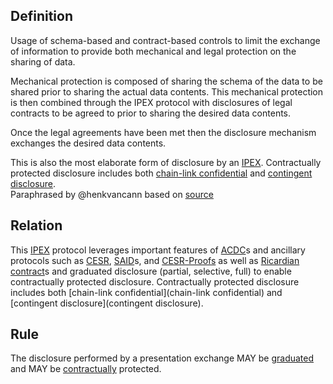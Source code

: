 ## Definition
Usage of schema-based and contract-based controls to limit the exchange of information to provide both mechanical and legal protection on the sharing of data. 

Mechanical protection is composed of sharing the schema of the data to be shared prior to sharing the actual data contents. This mechanical protection is then combined through the IPEX protocol with disclosures of legal contracts to be agreed to prior to sharing the desired data contents.

Once the legal agreements have been met then the disclosure mechanism exchanges the desired data contents.

This is also the most elaborate form of disclosure by an [IPEX](IPEX). Contractually protected disclosure includes both [chain-link confidential](chain-link-confidentiality) and [contingent disclosure](contingent-disclosure).\
Paraphrased by @henkvancann based on [source](https://github.com/WebOfTrust/ietf-ipex/blob/main/draft-ssmith-ipex.md#discussion)

## Relation
This [IPEX](IPEX) protocol leverages important features of [ACDC](acdc)s and ancillary protocols such as [CESR](CESR), [SAID](SAID)s, and [CESR-Proofs](cesr-proof) as well as [Ricardian contract](ricardian-contract)s and graduated disclosure (partial, selective, full) to enable contractually protected disclosure. Contractually protected disclosure includes both [chain-link confidential](chain-link confidential) and [contingent disclosure](contingent disclosure).

## Rule
The disclosure performed by a presentation exchange MAY be [graduated](graduated-disclosure) and MAY be [contractually](contractually-protected-disclosure) protected.